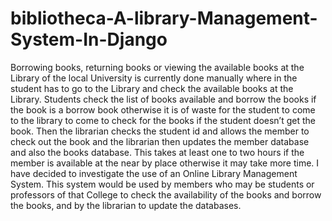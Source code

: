 # bibliotheca-A-library-Management-System-In-Django
Borrowing books, returning books or viewing the available books at the Library of the local University is
currently done manually where in the student has to go to the Library and check the available books at the
Library. Students check the list of books available and borrow the books if the book is a borrow book
otherwise it is of waste for the student to come to the library to come to check for the books if the student
doesn’t get the book. Then the librarian checks the student id and allows the member to check out the book
and the librarian then updates the member database and also the books database. This takes at least one to
two hours if the member is available at the near by place otherwise it may take more time.
I have decided to investigate the use of an Online Library Management System. This system would be used
by members who may be students or professors of that College to check the availability of the books and
borrow the books, and by the librarian to update the databases.
